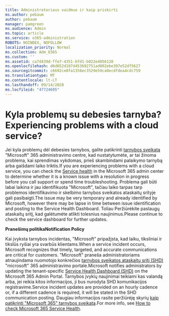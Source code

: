 ```yaml
---
title: Administratoriaus vaidmuo ir kaip priskirti
ms.author: pebaum
author: pebaum
manager: pamgreen
ms.audience: Admin
ms.topic: article
ms.service: o365-administration
ROBOTS: NOINDEX, NOFOLLOW
localization_priority: Normal
ms.collection: Adm_O365
ms.custom: ''
ms.assetid: ca7d439d-ffe7-4351-bfd1-b022e4056138
ms.openlocfilehash: d6d652d107d453692751ad802ebe397e52df5627
ms.sourcegitcommit: c6692ce0fa1358ec3529e59ca0ecdfdea4cdc759
ms.translationtype: MT
ms.contentlocale: lt-LT
ms.lasthandoff: 09/14/2020
ms.locfileid: "47724695"
---
```

# <a name="experiencing-problems-with-a-cloud-service"></a><span data-ttu-id="37bfc-102">Kyla problemų su debesies tarnyba?</span><span class="sxs-lookup"><span data-stu-id="37bfc-102">Experiencing problems with a cloud service?</span></span>

<span data-ttu-id="37bfc-103">Jei kyla problemų dėl debesies tarnybos, galite patikrinti [tarnybos sveikatą](https://admin.microsoft.com/AdminPortal/Home#/servicehealth) "Microsoft" 365 administravimo centre, kad nustatytumėte, ar tai žinoma problema, kai sprendimas vykdomas, prieš skambindami palaikymo tarnybą arba gaišdami laiko triktis.</span><span class="sxs-lookup"><span data-stu-id="37bfc-103">If you are experiencing problems with a cloud service, you can check the [Service health](https://admin.microsoft.com/AdminPortal/Home#/servicehealth) in the Microsoft 365 admin center to determine whether it is a known issue with a resolution in progress before you call support or spend time troubleshooting.</span></span> <span data-ttu-id="37bfc-104">Problema gali būti labai laikina ir jau identifikuota "Microsoft", tačiau laiko tarpas tarp problemos identifikavimo ir skelbimo tarnybos sveikatos ataskaitų srityje gali pasibaigti.</span><span class="sxs-lookup"><span data-stu-id="37bfc-104">The issue may be very temporary and already identified by Microsoft, however there may be lapse in time between issue identification and posting to the Service Health Dashboard.</span></span> <span data-ttu-id="37bfc-105">Toliau Peržiūrėkite paslaugų ataskaitų sritį, kad galėtumėte atlikti tolesnius naujinimus.</span><span class="sxs-lookup"><span data-stu-id="37bfc-105">Please continue to check the service dashboard for further updates.</span></span>

<span data-ttu-id="37bfc-106">**Pranešimų politika**</span><span class="sxs-lookup"><span data-stu-id="37bfc-106">**Notification Policy**</span></span>

<span data-ttu-id="37bfc-107">Kai įvyksta tarnybos incidentas, "Microsoft" pripažįsta, kad laiku, tiksliniai ir tikslūs ryšiai yra svarbūs klientams.</span><span class="sxs-lookup"><span data-stu-id="37bfc-107">When a service incident occurs, Microsoft recognizes that timely, targeted, and accurate communications are critical for customers.</span></span> <span data-ttu-id="37bfc-108">"Microsoft" praneša administratoriams atnaujindama nuomotojo konkrečios [tarnybos sveikatos ataskaitų sritį (SHD)](https://admin.microsoft.com/AdminPortal/Home#/servicehealth) "microsoft" 365 administravimo portale.</span><span class="sxs-lookup"><span data-stu-id="37bfc-108">Microsoft notifies administrators by updating the tenant-specific [Service Health Dashboard (SHD)](https://admin.microsoft.com/AdminPortal/Home#/servicehealth) on the Microsoft 365 Admin Portal.</span></span> <span data-ttu-id="37bfc-109">Tarnybos įvykių naujinimai teikiami kas valandą arba, jei reikia kitos informacijos, ji bus nurodyta SHD komunikacijos registravime.</span><span class="sxs-lookup"><span data-stu-id="37bfc-109">Service incident updates are provided on an hourly cadence or, if a different cadence is required, it will be stated in the SHD communication posting.</span></span> <span data-ttu-id="37bfc-110">Daugiau informacijos rasite peržiūrėję skyrių [kaip patikrinti "Microsoft 365" tarnybos sveikatą](https://docs.microsoft.com/office365/enterprise/view-service-health).</span><span class="sxs-lookup"><span data-stu-id="37bfc-110">For more info, see [How to check Microsoft 365 Service Health](https://docs.microsoft.com/office365/enterprise/view-service-health).</span></span>

